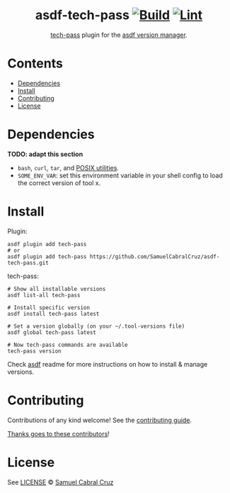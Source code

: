 <div align="center">

# asdf-tech-pass [![Build](https://github.com/SamuelCabralCruz/asdf-tech-pass/actions/workflows/build.yml/badge.svg)](https://github.com/SamuelCabralCruz/asdf-tech-pass/actions/workflows/build.yml) [![Lint](https://github.com/SamuelCabralCruz/asdf-tech-pass/actions/workflows/lint.yml/badge.svg)](https://github.com/SamuelCabralCruz/asdf-tech-pass/actions/workflows/lint.yml)

[tech-pass](https://git.tmaws.io/core-platform/tech-pass) plugin for the [asdf version manager](https://asdf-vm.com).

</div>

# Contents

- [Dependencies](#dependencies)
- [Install](#install)
- [Contributing](#contributing)
- [License](#license)

# Dependencies

**TODO: adapt this section**

- `bash`, `curl`, `tar`, and [POSIX utilities](https://pubs.opengroup.org/onlinepubs/9699919799/idx/utilities.html).
- `SOME_ENV_VAR`: set this environment variable in your shell config to load the correct version of tool x.

# Install

Plugin:

```shell
asdf plugin add tech-pass
# or
asdf plugin add tech-pass https://github.com/SamuelCabralCruz/asdf-tech-pass.git
```

tech-pass:

```shell
# Show all installable versions
asdf list-all tech-pass

# Install specific version
asdf install tech-pass latest

# Set a version globally (on your ~/.tool-versions file)
asdf global tech-pass latest

# Now tech-pass commands are available
tech-pass version
```

Check [asdf](https://github.com/asdf-vm/asdf) readme for more instructions on how to
install & manage versions.

# Contributing

Contributions of any kind welcome! See the [contributing guide](contributing.md).

[Thanks goes to these contributors](https://github.com/SamuelCabralCruz/asdf-tech-pass/graphs/contributors)!

# License

See [LICENSE](LICENSE) © [Samuel Cabral Cruz](https://github.com/SamuelCabralCruz/)
